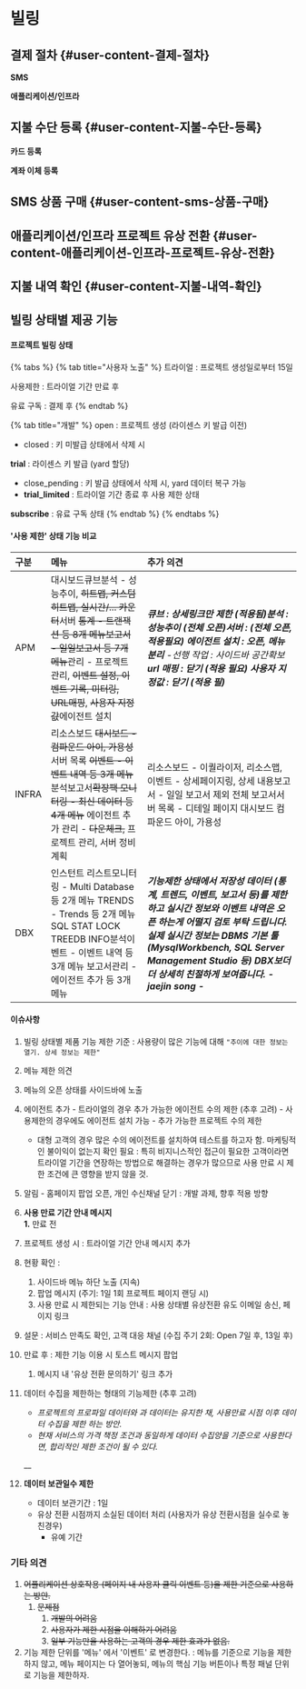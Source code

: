 # 빌링

## 결제 절차 {#user-content-결제-절차}

**SMS**

**애플리케이션/인프라**

## 지불 수단 등록 {#user-content-지불-수단-등록}

**카드 등록**

**계좌 이체 등록**

## SMS 상품 구매 {#user-content-sms-상품-구매}

## 애플리케이션/인프라 프로젝트 유상 전환 {#user-content-애플리케이션-인프라-프로젝트-유상-전환}

## 지불 내역 확인 {#user-content-지불-내역-확인}

## 빌링 상태별 제공 기능

#### **프로젝트 빌링 상태**

{% tabs %}
{% tab title="사용자 노출" %}
트라이얼 : 프로젝트 생성일로부터 15일 

사용제한 : 트라이얼 기간 만료 후

유료 구독 : 결제 후
{% endtab %}

{% tab title="개발" %}
open : 프로젝트 생성 \(라이센스 키 발급 이전\)

* closed : 키 미발급 상태에서 삭제 시

**trial** : 라이센스 키 발급 \(yard 할당\)

* close\_pending : 키 발급 상태에서 삭제 시, yard 데이터 복구 가능
* **trial\_limited** : 트라이얼 기간 종료 후 사용 제한 상태 

**subscribe** : 유료 구독 상태
{% endtab %}
{% endtabs %}

#### '사용 제한' 상태 기능 비교

| 구분 | 메뉴  | 추가  의견 |
| :--- | :--- | :--- |
| APM | 대시보드큐브분석 - 성능추이, ~~히트맵, 커스텀 히트맵, 실시간/... 카운터~~서버 ~~통계 - 트랜잭션 등 8개 메뉴보고서 - 일일보고서 등 7개 메뉴~~관리 - 프로젝트 관리, ~~이벤트 설정, 이벤트 기록, 미터링,~~ ~~URL매핑~~, ~~사용자 지정값~~에이전트 설치 | _**큐브 : 상세링크만 제한 \(적용됨\)분석 : 성능추이 \(전체 오픈\)서버 : \(전체 오픈, 적용필요\) 에이전트 설치 : 오픈, 메뉴 분리**  -선행 작업 : 사이드바 공간확보  **url 매핑 : 닫기 \(적용 필요\) 사용자 지정값 : 닫기 \(적용 필\)**_ |
| INFRA | 리소스보드 ~~대시보드 - 컴파운드 아이, 가용성~~ 서버 목록 ~~이벤트 - 이벤트 내역 등 3개 메뉴~~ 분석보고서~~확장팩 모니터링 - 최신 데이터 등 4개 메뉴~~ 에이전트 추가 관리 - ~~다운체크,~~ 프로젝트 관리, 서버 정비계획 | 리소스보드 - 이퀄라이저, 리소스맵, 이벤트 - 상세페이지링, 상세 내용보고서 - 일일 보고서 제외 전체 보고서서버 목록 - 디테일 페이지 대시보드 컴파운드 아이, 가용성 |
| DBX | 인스턴트 리스트모니터링 - Multi Database 등 2개 메뉴 TRENDS - Trends 등 2개 메뉴 SQL STAT LOCK TREEDB INFO분석이벤트 - 이벤트 내역 등 3개 메뉴 보고서관리 - 에이전트 추가 등 3개 메뉴  | _**기능제한 상태에서 저장성 데이터 \(통계, 트렌드, 이벤트, 보고서 등\)를 제한하고 실시간 정보와 이벤트 내역은 오픈 하는게 어떨지 검토 부탁 드립니다.실제 실시간 정보는 DBMS 기본 툴\(MysqlWorkbench, SQL Server Management Studio 등\) DBX보더 더 상세히 친절하게 보여줍니다. - jaejin song -**_  |

####  이슈사항 

1. 빌링 상태별 제품 기능 제한 기준 : 사용량이 많은 기능에 대해  `"추이에 대한 정보는 열기. 상세 정보는 제한"`
2.  메뉴 제한 의견  
   1. 메뉴의 오픈 상태를 사이드바에 노출

3. 에이전트 추가  - 트라이얼의 경우 추가 가능한 에이전트 수의 제한 \(추후 고려\) - 사용제한의 경우에도 에이전트 설치 가능  - 추가 가능한 프로젝트 수의 제한 
   * 대형 고객의 경우 많은 수의 에이전트를 설치하여 테스트를 하고자 함. 마케팅적인 불이익이 없는지 확인 필요 : 특히 비지니스적인 접근이 필요한 고객이라면 트라이얼 기간을 연장하는 방법으로 해결하는 경우가 많으므로 사용 만료 시 제한 조건에 큰 영향을 받지 않을 것.  
4. 알림  - 홈페이지 팝업 오픈, 개인 수신채널 닫기 : 개발 과제, 향후 적용 방향 
5.  **사용 만료 기간 안내 메시지  
   1.** 만료 전

   1. 프로젝트 생성 시 : 트라이얼 기간 안내 메시지 추가
   2. 현황 확인 : 
      1. 사이드바 메뉴 하단 노출 \(지속\)
      2. 팝업 메시지 \(주기: 1일 1회 프로젝트 페이지 랜딩 시\)
      3. 사용 만료 시 제한되는 기능 안내 : 사용 상태별 유상전환 유도 이메일 송신, 페이지 링크
   3. 설문 : 서비스 만족도 확인, 고객 대응 채널 \(수집 주기 2회: Open 7일 후,  13일 후\)



   2. 만료 후 : 제한 기능 이용 시 토스트 메시지 팝업   
       1. 메시지 내 '유상 전환 문의하기' 링크 추가

6. 데이터 수집을 제한하는 형태의 기능제한 \(추후 고려\)

   * _프로젝트의 프로파일 데이터와 과 데이터는 유지한 채, 사용만료 시점 이후 데이터 수집을 제한 하는 방안._ 
   * _현재 서비스의 가격 책정 조건과 동일하게 데이터 수집양을 기준으로 사용한다면, 합리적인 제한 조건이 될 수 있다._

   \_\_

7. **데이터 보관일수 제한** 
   * 데이터 보관기간 : 1일 
   * 유상 전환 시점까지 소실된 데이터 처리 \(사용자가 유상 전환시점을 실수로 놓친경우\)
     * 유예 기간 

### 기타 의견 

1. ~~어플리케이션 상호작용 \(페이지 내 사용자 클릭 이벤트 등\)을 제한 기준으로 사용하는 방안.~~
   1. ~~문제점~~ 
      1. ~~개발의 어려움~~
      2. ~~사용자가 제한 시점을 이해하기 어려움~~
      3. ~~일부 기능만을 사용하는 고객의 경우 제한 효과가 없음.~~ 
2. 기능 제한 단위를 '메뉴' 에서 '이벤트' 로 변경한다. : 메뉴를 기준으로 기능을 제한하지 않고, 메뉴 페이지는 다 열어놓되, 메뉴의 핵심 기능 버튼이나 특정 패널 단위로 기능을 제한하자.












